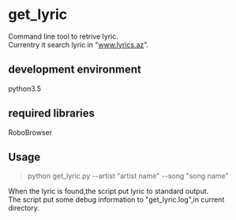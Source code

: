 # get_lyric
Command line tool to retrive lyric.  
Currentry it search lyric in "www.lyrics.az".  

## development environment
python3.5  

## required libraries
RoboBrowser  

## Usage
>python get_lyric.py --artist "artist name" --song "song name"

When the lyric is found,the script put lyric to standard output.  
The script put some debug information to "get_lyric.log",in current directory.
